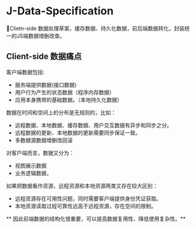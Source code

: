 # J-Data-Specification
💜Clietn-side 数据处理草案，缓存数据、持久化数据，前后端数据转化，封装统一的JS端数据增删改查。


## Client-side 数据痛点

客户端数据包括:
- 服务端提供数据(接口数据)
- 用户行为产生的状态数据（程序内存数据）
- 应用本身携带的基础数据。（本地持久化数据）

数据在时间和空间上的分布是无规则的，比如：
- 远程数据、本地数据、缓存数据、用户交互数据有异步和同步之分。
- 远程数据的更新、本地数据的更新需要同步保证一致。
- 多数据源数据增删改回滚

对客户端而言，数据又分为：
- 视图展示数据
- 业务逻辑数据，

如果把数据看作资源，远程资源和本地资源两类又存在较大区别：
- 远程资源存在可用性问题，同时需要客户端提供身份凭证获取。
- 本地资源读取过程可靠性远高于远程资源，存在空间的限制。

** 因此前端数据的结构化很重要，可以提高数据复用性、降低使用复杂性。**



